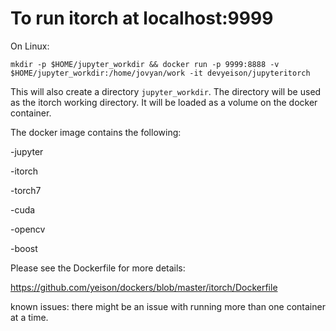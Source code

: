 # To run itorch at localhost:9999 

On Linux:

```mkdir -p $HOME/jupyter_workdir && docker run -p 9999:8888 -v $HOME/jupyter_workdir:/home/jovyan/work -it devyeison/jupyteritorch```

This will also create a directory ```jupyter_workdir```.  The directory will be used as the itorch working directory.  It will be loaded as a volume on the docker container.


The docker image contains the following:

-jupyter

-itorch

-torch7

-cuda

-opencv

-boost

Please see the Dockerfile for more details:

https://github.com/yeison/dockers/blob/master/itorch/Dockerfile

known issues:  there might be an issue with running more than one container at a time.
